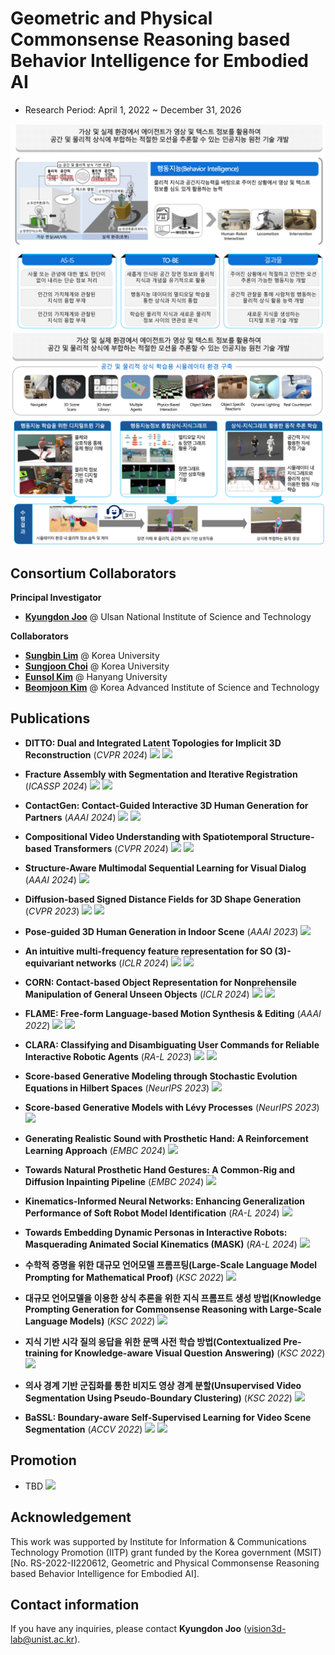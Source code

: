 # Geometric and Physical Commonsense Reasoning based Behavior Intelligence for Embodied AI 
- Research Period: April 1, 2022 ~ December 31, 2026

<img src="../src/Teaser1.png"/>
<img src="../src/Teaser2.png"/>

## Consortium Collaborators
**Principal Investigator**
- [**Kyungdon Joo**](https://unist.info/) @ Ulsan National Institute of Science and Technology

**Collaborators**
- [**Sungbin Lim**](https://www.sungbin-lim.net/) @ Korea University
- [**Sungjoon Choi**](https://sites.google.com/view/sungjoon-choi/home) @ Korea University
- [**Eunsol Kim**](http://hyumllab.hanyang.ac.kr/) @ Hanyang University
- [**Beomjoon Kim**](https://beomjoonkim.github.io/) @ Korea Advanced Institute of Science and Technology 


## Publications
- **DITTO: Dual and Integrated Latent Topologies for Implicit 3D Reconstruction** (*CVPR 2024*) <a href="https://arxiv.org/abs/2403.05005" target="_blank"><img src="https://img.shields.io/badge/link-blue"/></a> <a href="https://github.com/CommonSense-based-Behavior-Intelligence/ditto" target="_blank"><img src="https://img.shields.io/badge/code-gray"/></a>
- **Fracture Assembly with Segmentation and Iterative Registration** (*ICASSP 2024*) <a href="https://ieeexplore.ieee.org/abstract/document/10447659" target="_blank"><img src="https://img.shields.io/badge/link-blue"/></a> <a href="https://github.com/CommonSense-based-Behavior-Intelligence/FRASIER" target="_blank"><img src="https://img.shields.io/badge/code-gray"/></a> 
- **ContactGen: Contact-Guided Interactive 3D Human Generation for Partners** (*AAAI 2024*) <a href="https://arxiv.org/abs/2401.17212" target="_blank"><img src="https://img.shields.io/badge/link-blue"/></a> <a href="https://github.com/CommonSense-based-Behavior-Intelligence/ContactGen" target="_blank"><img src="https://img.shields.io/badge/code-gray"/></a>
- **Compositional Video Understanding with Spatiotemporal Structure-based Transformers** (*CVPR 2024*) <a href="https://openaccess.thecvf.com/content/CVPR2024/html/Yun_Compositional_Video_Understanding_with_Spatiotemporal_Structure-based_Transformers_CVPR_2024_paper.html" target="_blank"><img src="https://img.shields.io/badge/link-blue"/></a> <a href="https://github.com/CommonSense-based-Behavior-Intelligence/ST-GT" target="_blank"><img src="https://img.shields.io/badge/code-gray"/></a>
- **Structure-Aware Multimodal Sequential Learning for Visual Dialog** (*AAAI 2024*) <a href="https://ojs.aaai.org/index.php/AAAI/article/view/25195" target="_blank"><img src="https://img.shields.io/badge/link-blue"/></a> 
- **Diffusion-based Signed Distance Fields for 3D Shape Generation** (*CVPR 2023*) <a href="https://openaccess.thecvf.com/content/CVPR2023/html/Shim_Diffusion-Based_Signed_Distance_Fields_for_3D_Shape_Generation_CVPR_2023_paper.html" target="_blank"><img src="https://img.shields.io/badge/link-blue"/></a> <a href="https://github.com/CommonSense-based-Behavior-Intelligence/SDF-Diffusion" target="_blank"><img src="https://img.shields.io/badge/code-gray"/></a>
- **Pose-guided 3D Human Generation in Indoor Scene** (*AAAI 2023*) <a href="https://ojs.aaai.org/index.php/AAAI/article/view/25195" target="_blank"><img src="https://img.shields.io/badge/link-blue"/></a> 
- **An intuitive multi-frequency feature representation for SO (3)-equivariant networks** (*ICLR 2024*) <a href="https://sites.google.com/view/fer-multifrequency-so3/" target="_blank"><img src="https://img.shields.io/badge/link-blue"/></a> <a href="https://github.com/CommonSense-based-Behavior-Intelligence/FER-multifrequency-so3" target="_blank"><img src="https://img.shields.io/badge/code-gray"/></a>
- **CORN: Contact-based Object Representation for Nonprehensile Manipulation of General Unseen Objects** (*ICLR 2024*) <a href="https://sites.google.com/view/contact-non-prehensile" target="_blank"><img src="https://img.shields.io/badge/link-blue"/></a> <a href="https://github.com/CommonSense-based-Behavior-Intelligence/corn" target="_blank"><img src="https://img.shields.io/badge/code-gray"/></a>
- **FLAME: Free-form Language-based Motion Synthesis & Editing** (*AAAI 2022*) <a href="https://kakaobrain.github.io/flame/" target="_blank"><img src="https://img.shields.io/badge/link-blue"/></a> <a href="https://github.com/CommonSense-based-Behavior-Intelligence/flame" target="_blank"><img src="https://img.shields.io/badge/code-gray"/></a>
- **CLARA: Classifying and Disambiguating User Commands for Reliable Interactive Robotic Agents** (*RA-L 2023*) <a href="https://clararobot.github.io/" target="_blank"><img src="https://img.shields.io/badge/link-blue"/></a> <a href="https://github.com/CommonSense-based-Behavior-Intelligence/CLARA-SaGC-Code" target="_blank"><img src="https://img.shields.io/badge/code-gray"/></a>
- **Score-based Generative Modeling through Stochastic Evolution Equations in Hilbert Spaces** (*NeurIPS 2023*) <a href="https://openreview.net/forum?id=GrElRvXnEj&referrer=%5Bthe%20profile%20of%20Seungwoo%20Kim%5D(%2Fprofile%3Fid%3D~Seungwoo_Kim1)" target="_blank"><img src="https://img.shields.io/badge/link-blue"/></a>
- **Score-based Generative Models with Lévy Processes** (*NeurIPS 2023*) <a href="https://openreview.net/forum?id=0Wp3VHX0Gm" target="_blank"><img src="https://img.shields.io/badge/link-blue"/></a>

- **Generating Realistic Sound with Prosthetic Hand: A Reinforcement Learning Approach** (*EMBC 2024*) <a href="https://tmjeong1103.github.io/EMBC2024/" target="_blank"><img src="https://img.shields.io/badge/link-blue"/></a>
- **Towards Natural Prosthetic Hand Gestures: A Common-Rig and Diffusion Inpainting Pipeline** (*EMBC 2024*) <a href="https://kaseungyup.github.io/natural-prosthetic-hand-gestures/" target="_blank"><img src="https://img.shields.io/badge/link-blue"/></a>
- **Kinematics-Informed Neural Networks: Enhancing Generalization Performance of Soft Robot Model Identification** (*RA-L 2024*) <a href="https://ieeexplore.ieee.org/document/10423093" target="_blank"><img src="https://img.shields.io/badge/link-blue"/></a>
- **Towards Embedding Dynamic Personas in Interactive Robots: Masquerading Animated Social Kinematics (MASK)** (*RA-L 2024*) <a href="https://mask-robot.github.io/" target="_blank"><img src="https://img.shields.io/badge/link-blue"/></a>
- **수학적 증명을 위한 대규모 언어모델 프롬프팅(Large-Scale Language Model Prompting for Mathematical Proof)** (*KSC 2022*) <a href="https://www.dbpia.co.kr/pdf/pdfView.do?nodeId=NODE11224548&googleIPSandBox=false&mark=0&minRead=5&ipRange=false&b2cLoginYN=false&icstClss=010000&isPDFSizeAllowed=true&accessgl=Y&language=ko_KR&hasTopBanner=true" target="_blank"><img src="https://img.shields.io/badge/link-blue"/></a>
- **대규모 언어모델을 이용한 상식 추론을 위한 지식 프롬프트 생성 방법(Knowledge Prompting Generation for Commonsense Reasoning with Large-Scale Language Models)** (*KSC 2022*) <a href="https://www.dbpia.co.kr/pdf/pdfView.do?nodeId=NODE11224247&googleIPSandBox=false&mark=0&minRead=5&ipRange=false&b2cLoginYN=false&icstClss=010000&isPDFSizeAllowed=true&accessgl=Y&language=ko_KR&hasTopBanner=true" target="_blank"><img src="https://img.shields.io/badge/link-blue"/></a>
- **지식 기반 시각 질의 응답을 위한 문맥 사전 학습 방법(Contextualized Pre-training for Knowledge-aware Visual Question Answering)** (*KSC 2022*) <a href="https://www.dbpia.co.kr/pdf/pdfView.do?nodeId=NODE11224561" target="_blank"><img src="https://img.shields.io/badge/link-blue"/></a>
- **의사 경계 기반 군집화를 통한 비지도 영상 경계 분할(Unsupervised Video Segmentation Using Pseudo-Boundary Clustering)** (*KSC 2022*) <a href="https://www.dbpia.co.kr/pdf/pdfView.do?nodeId=NODE11224547&googleIPSandBox=false&mark=0&minRead=5&ipRange=false&b2cLoginYN=false&icstClss=010000&isPDFSizeAllowed=true&accessgl=Y&language=ko_KR&hasTopBanner=true" target="_blank"><img src="https://img.shields.io/badge/link-blue"/></a>
- **BaSSL: Boundary-aware Self-Supervised Learning for Video Scene Segmentation** (*ACCV 2022*) <a href="https://openaccess.thecvf.com/content/ACCV2022/html/Mun_BaSSL_Boundary-aware_Self-Supervised_Learning_for_Video_Scene_Segmentation_ACCV_2022_paper.html" target="_blank"><img src="https://img.shields.io/badge/link-blue"/></a> <a href="https://github.com/CommonSense-based-Behavior-Intelligence/bassl" target="_blank"><img src="https://img.shields.io/badge/code-gray"/></a>


## Promotion
- TBD <a href="-" target="_blank"><img src="https://img.shields.io/badge/link-blue"/></a>

## Acknowledgement
This work was supported by Institute for Information & Communications Technology Promotion (IITP) grant funded by the Korea government (MSIT) [No. RS-2022-II220612, Geometric and Physical Commonsense Reasoning based Behavior Intelligence for Embodied AI].

## Contact information
If you have any inquiries, please contact **Kyungdon Joo** (vision3d-lab@unist.ac.kr).
